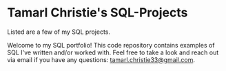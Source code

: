 # Tamarl Christie's SQL-Projects
Listed are a few of my SQL projects.

Welcome to my SQL portfolio! This code repository contains examples of SQL I've written and/or worked with. Feel free to take a look and reach out via email if you have any questions: tamarl.christie33@gmail.com.
